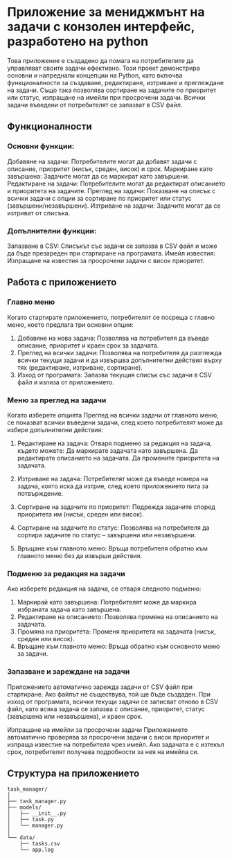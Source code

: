 # Приложение за мениджмънт на задачи с конзолен интерфейс, разработено на python

Това приложение е създадено да помага на потребителите да управляват своите задачи ефективно. Този проект демонстрира основни и напреднали концепции на Python, като включва функционалности за създаване, редактиране, изтриване и преглеждане на задачи. Също така позволява сортиране на задачите по приоритет или статус, изпращане на имейли при просрочени задачи. Всички задачи въведени от потребителят се запазват в CSV файл. 

## Функционалности

### Основни функции:
Добавяне на задачи: Потребителите могат да добавят задачи с описание, приоритет (нисък, среден, висок) и срок.
Маркиране като завършена: Задачите могат да се маркират като завършени.
Редактиране на задачи: Потребителите могат да редактират описанието и приоритета на задачите.
Преглед на задачи: Показване на списък с всички задачи с опции за сортиране по приоритет или статус (завършени/незавършени).
Изтриване на задачи: Задачите могат да се изтриват от списъка.

### Допълнителни функции:
Запазване в CSV: Списъкът със задачи се запазва в CSV файл и може да бъде презареден при стартиране на програмата.
Имейл известия: Изпращане на известия за просрочени задачи с висок приоритет.

## Работа с приложението
### Главно меню
Когато стартирате приложението, потребителят се посреща с главно меню, което предлага три основни опции:

1. Добавяне на нова задача: Позволява на потребителя да въведе описание, приоритет и краен срок за задачата.
2. Преглед на всички задачи: Позволява на потребителя да разглежда всички текущи задачи и да извършва допълнителни действия върху тях (редактиране, изтриване, сортиране).
3. Изход от програмата: Запазва текущия списък със задачи в CSV файл и излиза от приложението.

### Меню за преглед на задачи
Когато изберете опцията Преглед на всички задачи от главното меню, се показват всички въведени задачи, след което потребителят може да избере допълнителни действия:

1. Редактиране на задача: Отваря подменю за редакция на задача, където можете:
Да маркирате задачата като завършена.
Да редактирате описанието на задачата.
Да промените приоритета на задачата.

2. Изтриване на задача: Потребителят може да въведе номера на задача, която иска да изтрие, след което приложението пита за потвърждение.
3. Сортиране на задачите по приоритет: Подрежда задачите според приоритета им (нисък, среден или висок).
4. Сортиране на задачите по статус: Позволява на потребителя да сортира задачите по статус – завършени или незавършени.
5. Връщане към главното меню: Връща потребителя обратно към главното меню без да извърши действия.

### Подменю за редакция на задачи
Ако изберете редакция на задача, се отваря следното подменю:

1. Маркирай като завършена: Потребителят може да маркира избраната задача като завършена.
2. Редактиране на описанието: Позволява промяна на описанието на задачата.
3. Промяна на приоритета: Променя приоритета на задачата (нисък, среден или висок).
4. Връщане към главното меню: Връща обратно към основното меню за задачи.

### Запазване и зареждане на задачи
Приложението автоматично зарежда задачи от CSV файл при стартиране. Ако файлът не съществува, той ще бъде създаден.
При изход от програмата, всички текущи задачи се записват отново в CSV файл, като всяка задача се запазва с описание, приоритет, статус (завършена или незавършена), и краен срок.

Изпращане на имейли за просрочени задачи
Приложението автоматично проверява за просрочени задачи с висок приоритет и изпраща известие на потребителя чрез имейл. Ако задачата е с изтекъл срок, потребителят получава подробности за нея на имейла си.


## Структура на приложението

	task_manager/
	│
	├── task_manager.py
	├── models/
	│   ├── __init__.py
	│   ├── task.py
	│   └── manager.py
	│
	└── data/
 	    ├── tasks.csv
	    └── app.log


